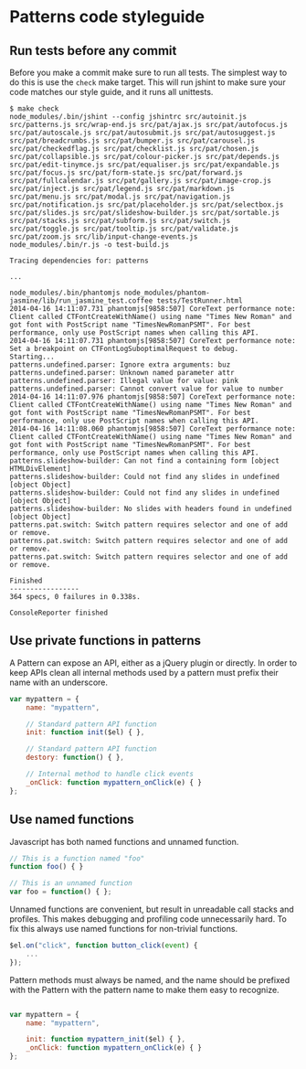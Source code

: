 Patterns code styleguide
========================

Run tests before any commit
---------------------------

Before you make a commit make sure to run all tests. The simplest way to do
this is use the ``check`` make target. This will run jshint to make sure your
code matches our style guide, and it runs all unittests.

```
$ make check
node_modules/.bin/jshint --config jshintrc src/autoinit.js src/patterns.js src/wrap-end.js src/pat/ajax.js src/pat/autofocus.js src/pat/autoscale.js src/pat/autosubmit.js src/pat/autosuggest.js src/pat/breadcrumbs.js src/pat/bumper.js src/pat/carousel.js src/pat/checkedflag.js src/pat/checklist.js src/pat/chosen.js src/pat/collapsible.js src/pat/colour-picker.js src/pat/depends.js src/pat/edit-tinymce.js src/pat/equaliser.js src/pat/expandable.js src/pat/focus.js src/pat/form-state.js src/pat/forward.js src/pat/fullcalendar.js src/pat/gallery.js src/pat/image-crop.js src/pat/inject.js src/pat/legend.js src/pat/markdown.js src/pat/menu.js src/pat/modal.js src/pat/navigation.js src/pat/notification.js src/pat/placeholder.js src/pat/selectbox.js src/pat/slides.js src/pat/slideshow-builder.js src/pat/sortable.js src/pat/stacks.js src/pat/subform.js src/pat/switch.js src/pat/toggle.js src/pat/tooltip.js src/pat/validate.js src/pat/zoom.js src/lib/input-change-events.js
node_modules/.bin/r.js -o test-build.js

Tracing dependencies for: patterns

...

node_modules/.bin/phantomjs node_modules/phantom-jasmine/lib/run_jasmine_test.coffee tests/TestRunner.html
2014-04-16 14:11:07.731 phantomjs[9858:507] CoreText performance note: Client called CTFontCreateWithName() using name "Times New Roman" and got font with PostScript name "TimesNewRomanPSMT". For best performance, only use PostScript names when calling this API.
2014-04-16 14:11:07.731 phantomjs[9858:507] CoreText performance note: Set a breakpoint on CTFontLogSuboptimalRequest to debug.
Starting...
patterns.undefined.parser: Ignore extra arguments: buz
patterns.undefined.parser: Unknown named parameter attr
patterns.undefined.parser: Illegal value for value: pink
patterns.undefined.parser: Cannot convert value for value to number
2014-04-16 14:11:07.976 phantomjs[9858:507] CoreText performance note: Client called CTFontCreateWithName() using name "Times New Roman" and got font with PostScript name "TimesNewRomanPSMT". For best performance, only use PostScript names when calling this API.
2014-04-16 14:11:08.060 phantomjs[9858:507] CoreText performance note: Client called CTFontCreateWithName() using name "Times New Roman" and got font with PostScript name "TimesNewRomanPSMT". For best performance, only use PostScript names when calling this API.
patterns.slideshow-builder: Can not find a containing form [object HTMLDivElement]
patterns.slideshow-builder: Could not find any slides in undefined [object Object]
patterns.slideshow-builder: Could not find any slides in undefined [object Object]
patterns.slideshow-builder: No slides with headers found in undefined [object Object]
patterns.pat.switch: Switch pattern requires selector and one of add or remove.
patterns.pat.switch: Switch pattern requires selector and one of add or remove.
patterns.pat.switch: Switch pattern requires selector and one of add or remove.

Finished
-----------------
364 specs, 0 failures in 0.338s.

ConsoleReporter finished
```


Use private functions in patterns
---------------------------------

A Pattern can expose an API, either as a jQuery plugin or directly. In order
to keep APIs clean all internal methods used by a pattern must prefix their
name with an underscore.

```javascript
var mypattern = {
    name: "mypattern",

    // Standard pattern API function
    init: function init($el) { },

    // Standard pattern API function
    destory: function() { },

    // Internal method to handle click events
    _onClick: function mypattern_onClick(e) { }
};
```

Use named functions
-------------------

Javascript has both named functions and unnamed function.

```javascript
// This is a function named "foo"
function foo() { }

// This is an unnamed function
var foo = function() { };
```

Unnamed functions are convenient, but result in unreadable call stacks and
profiles. This makes debugging and profiling code unnecessarily hard. To fix
this always use named functions for non-trivial functions.

```javascript
$el.on("click", function button_click(event) {
    ...
});
```

Pattern methods must always be named, and the name should be prefixed with the
Pattern with the pattern name to make them easy to recognize.

```javascript

var mypattern = {
    name: "mypattern",

    init: function mypattern_init($el) { },
    _onClick: function mypattern_onClick(e) { }
};
```


